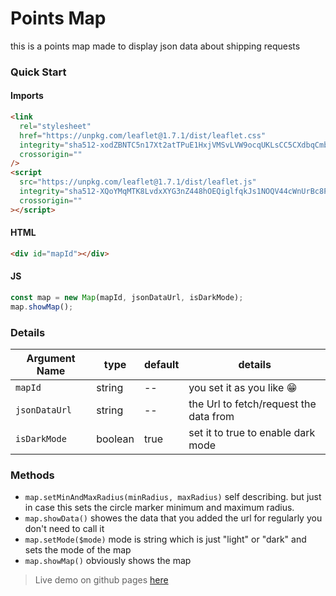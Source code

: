# Points Map

this is a points map made to display json data about shipping requests

### Quick Start

#### Imports

```html
<link
  rel="stylesheet"
  href="https://unpkg.com/leaflet@1.7.1/dist/leaflet.css"
  integrity="sha512-xodZBNTC5n17Xt2atTPuE1HxjVMSvLVW9ocqUKLsCC5CXdbqCmblAshOMAS6/keqq/sMZMZ19scR4PsZChSR7A=="
  crossorigin=""
/>
<script
  src="https://unpkg.com/leaflet@1.7.1/dist/leaflet.js"
  integrity="sha512-XQoYMqMTK8LvdxXYG3nZ448hOEQiglfqkJs1NOQV44cWnUrBc8PkAOcXy20w0vlaXaVUearIOBhiXZ5V3ynxwA=="
  crossorigin=""
></script>
```

#### HTML

```html
<div id="mapId"></div>
```

#### JS

```js
const map = new Map(mapId, jsonDataUrl, isDarkMode);
map.showMap();
```

### Details

| Argument Name | type    | default | details                                |
| ------------- | ------- | ------- | -------------------------------------- |
| `mapId`       | string  | --      | you set it as you like 😁              |
| `jsonDataUrl` | string  | --      | the Url to fetch/request the data from |
| `isDarkMode`  | boolean | true    | set it to true to enable dark mode     |

### Methods

- `map.setMinAndMaxRadius(minRadius, maxRadius)` self describing. but just in case this sets the circle marker minimum and maximum radius.
- `map.showData()` showes the data that you added the url for regularly you don't need to call it
- `map.setMode($mode)` mode is string which is just "light" or "dark" and sets the mode of the map
- `map.showMap()` obviously shows the map

> Live demo on github pages [here](https://abdoarafh.github.io/points-map/)
